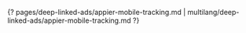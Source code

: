 {? pages/deep-linked-ads/appier-mobile-tracking.md | multilang/deep-linked-ads/appier-mobile-tracking.md ?}

